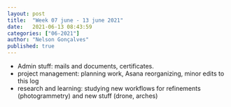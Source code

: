 ```yaml
---
layout: post
title:  "Week 07 june - 13 june 2021"
date:   2021-06-13 08:43:59
categories: ["06-2021"]
author: "Nelson Gonçalves"
published: true
---
```


* Admin stuff: mails and documents, certificates.
* project management: planning work, Asana reorganizing, minor edits to this log
* research and learning: studying new workflows for refinements (photogrammetry) and new stuff (drone, arches)
